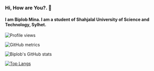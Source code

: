 ### Hi, How are You?. 👋   
#### I am Biplob Mina. I am a student of Shahjalal University of Science and Technology, Sylhet.
![Profile views](https://gpvc.arturio.dev/Biplob68)  


![GitHub metrics](https://metrics.lecoq.io/Biplob68)  
 
![Biplob's GitHub stats](https://github-readme-stats.vercel.app/api?username=Biplob68&hide=stars&show_icons=true&theme=radical&count_private=true)


[![Top Langs](https://github-readme-stats.vercel.app/api/top-langs/?username=Biplob68&layout=compact&exclude_repo=Smart-Recruitment-System&langs_count=6&show_icons=true&theme=radical&hide=javascript,CSS,SCSS)](https://github.com/Biplob68/Biplob68)


<!-- for social icon
[<img src='https://cdn.jsdelivr.net/npm/simple-icons@3.0.1/icons/linkedin.svg' alt='linkedin' height='40'>](https://www.linkedin.com/in/https://www.linkedin.com/in/biplob-mina-084723194//) [<img src='https://cdn.jsdelivr.net/npm/simple-icons@3.0.1/icons/gmail.svg' alt='gmail' height='40'>](biplob68@student.sust.edu) -->

<!-- to add extra repo
[![Readme Card](https://github-readme-stats.vercel.app/api/pin/?username=Biplob68&repo=Biplob68)](https://github.com/Biplob68/Biplob68) -->

<!--
For github readme !
https://github.com/anuraghazra/github-readme-stats#github-stats-card
https://arturssmirnovs.github.io/github-profile-readme-generator/
-->


